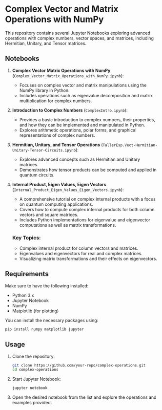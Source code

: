# Complex Vector and Matrix Operations with NumPy

This repository contains several Jupyter Notebooks exploring advanced operations with complex numbers, vector spaces, and matrices, including Hermitian, Unitary, and Tensor matrices.

## Notebooks

1. **Complex Vector Matrix Operations with NumPy** (`Complex_Vector_Matrix_Operations_with_NumPy.ipynb`):
   - Focuses on complex vector and matrix manipulations using the NumPy library in Python.
   - Includes operations such as eigenvalue decomposition and matrix multiplication for complex numbers.

2. **Introduction to Complex Numbers** (`ComplexIntro.ipynb`):
   - Provides a basic introduction to complex numbers, their properties, and how they can be implemented and manipulated in Python.
   - Explores arithmetic operations, polar forms, and graphical representations of complex numbers.

3. **Hermitian, Unitary, and Tensor Operations** (`TallerEsp.Vect-Hermitian-Unitary-Tensor-Circuits.ipynb`):
   - Explores advanced concepts such as Hermitian and Unitary matrices.
   - Demonstrates how tensor products can be computed and applied in quantum circuits.

4. **Internal Product, Eigen Values, Eigen Vectors** (`Internal_Product_Eigen_Values_Eigen_Vectors.ipynb`):
   - A comprehensive tutorial on complex internal products with a focus on quantum computing applications.
   - Covers how to compute complex internal products for both column vectors and square matrices.
   - Includes Python implementations for eigenvalue and eigenvector computations as well as matrix transformations.

   ### Key Topics:
   - Complex internal product for column vectors and matrices.
   - Eigenvalues and eigenvectors for real and complex matrices.
   - Visualizing matrix transformations and their effects on eigenvectors.

## Requirements

Make sure to have the following installed:

- Python 3.x
- Jupyter Notebook
- NumPy
- Matplotlib (for plotting)

You can install the necessary packages using:

```bash
pip install numpy matplotlib jupyter
```

## Usage

1. Clone the repository:
   ```bash
   git clone https://github.com/your-repo/complex-operations.git
   cd complex-operations
   ```

2. Start Jupyter Notebook:
   ```bash
   jupyter notebook
   ```

3. Open the desired notebook from the list and explore the operations and examples provided.